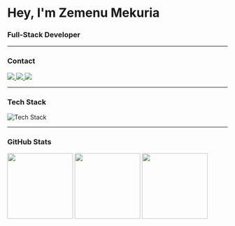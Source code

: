 <h1 align="left">Hey, I'm Zemenu Mekuria</h1>
<h3 align="left">Full-Stack Developer</h3>

---

### Contact
<p align="left">
  <a href="mailto:zemenumekiria@gmail.com" target="_blank">
    <img src="https://img.shields.io/badge/Email-D14836?style=flat-square&logo=gmail&logoColor=white" />
  </a>
  <a href="https://linkedin.com/in/zemenu-mekuria-1119b224a" target="_blank">
    <img src="https://img.shields.io/badge/LinkedIn-0077B5?style=flat-square&logo=linkedin&logoColor=white" />
  </a>
  <a href="https://www.leetcode.com/Teklemekuria" target="_blank">
    <img src="https://img.shields.io/badge/LeetCode-FFA116?style=flat-square&logo=leetcode&logoColor=white" />
  </a>
</p>

---

### Tech Stack
<p align="left">
  <img src="https://skillicons.dev/icons?i=js,ts,react,nextjs,nodejs,nestjs,express,postgres,mysql,mongodb,prisma,git,linux,tailwind,docker,redux,graphql,flask,python,supabase,firebase" alt="Tech Stack" />
</p>

---

### GitHub Stats
<p align="left">
  <img src="https://github-readme-stats.vercel.app/api?username=teklez&show_icons=true&theme=radical&hide=issues" height="150" />
  <img src="https://streak-stats.demolab.com?user=teklez&theme=radical&v=1" height="150" />
  <img src="https://github-readme-stats.vercel.app/api/top-langs?username=teklez&layout=compact&theme=radical" height="150" />
</p>
